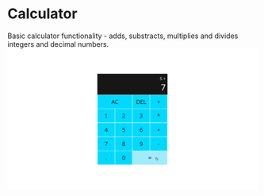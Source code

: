 # Calculator
Basic calculator functionality - adds, substracts, multiplies and divides integers and decimal numbers.
![](screenshot.png)
